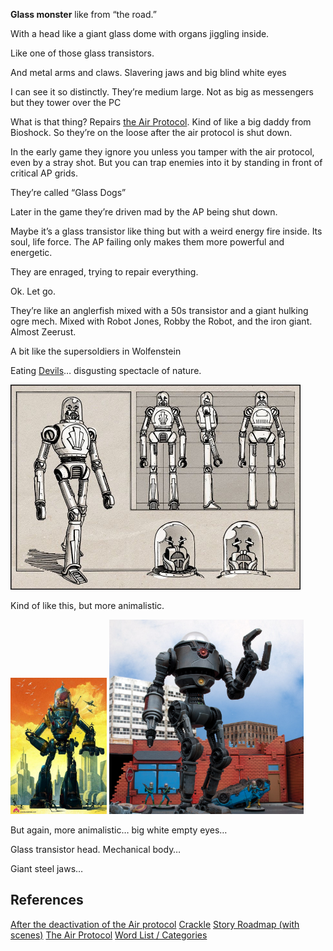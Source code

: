 **Glass monster** like from “the road.”

With a head like a giant glass dome with organs jiggling inside.

Like one of those glass transistors.

And metal arms and claws. Slavering jaws and big blind white eyes

I can see it so distinctly. They’re medium large. Not as big as messengers but they tower over the PC

What is that thing? Repairs [the Air Protocol](/p/39af5dfd7ca34fd2ad511129944e10c9). Kind of like a big daddy from Bioshock. So they’re on the loose after the air protocol is shut down.

In the early game they ignore you unless you tamper with the air protocol, even by a stray shot. But you can trap enemies into it by standing in front of critical AP grids.

They’re called “Glass Dogs”

Later in the game they’re driven mad by the AP being shut down.

Maybe it’s a glass transistor like thing but with a weird energy fire inside. Its soul, life force. The AP failing only makes them more powerful and energetic.

They are enraged, trying to repair everything.

Ok. Let go.

They’re like an anglerfish mixed with a 50s transistor and a giant hulking ogre mech. Mixed with Robot Jones, Robby the Robot, and the iron giant. Almost Zeerust.

A bit like the supersoldiers in Wolfenstein

Eating [Devils](/p/a22030bec1ff40e587d2146fb95be185)… disgusting spectacle of nature.

<img src="../resources/ff6ff4725b3a4fe49ce8e388fec9ffcd.png" alt="05dcd0fd92ce90ed32bfdc7c983d09ee.png" width="464" height="328">

Kind of like this, but more animalistic.

<img src="../resources/b16a40fad52e491c9917c87c787b483d.png" alt="61af666a798afba197efd9c4ff170f82.png" width="154" height="218">

<img src="../resources/f2772862cae546c49ad7593e7f362e7e.png" alt="e722f79a779ac0222718c2970f34aa8f.png" width="311" height="311">

But again, more animalistic… big white empty eyes…

Glass transistor head. Mechanical body…

Giant steel jaws…

## References

[After the deactivation of the Air protocol](/p/d1d6ea4ea51f4f549e3cb4439cc977be)
[Crackle](/p/a83ed73098c5416684c4c5d4097e32dc)
[Story Roadmap (with scenes)](/p/64c71b1bfb2a4717a53593ce05b258f8)
[The Air Protocol](/p/39af5dfd7ca34fd2ad511129944e10c9)
[Word List / Categories](/p/193c4b3e6ea24170829178087aec70c1)
